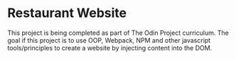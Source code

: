 # Restaurant Website

This project is being completed as part of The Odin Project curriculum.
The goal if this project is to use OOP, Webpack, NPM and other javascript tools/principles
to create a website by injecting content into the DOM.